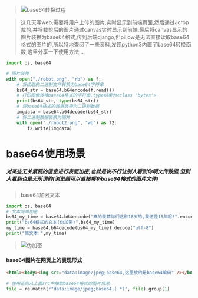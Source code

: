 
> ![base64转换过程](http://upload-images.jianshu.io/upload_images/3203841-7a89603bdc2be46b.png?imageMogr2/auto-orient/strip%7CimageView2/2/w/1240)


>这几天写web,需要将用户上传的图片,实时显示到前端页面,然后通过Jcrop裁剪,并将裁剪后的图片通过canvas实时显示到前端,最后将canvas显示的图片装换为base64格式,传到后端django,但pillow是无法直接读取base64格式的图片的,所以特地查阅了一些资料,发现python3内置了base64转换函数,这里分享一下使用方法...

```python
import os, base64

# 图片装换
with open("./robot.png", "rb") as f:
	# 将读取的二进制文件转换为base64字符串
	bs64_str = base64.b64encode(f.read())
	# 打印图像转换base64格式的字符串,type结果为<class 'bytes'>
	print(bs64_str, type(bs64_str))
	# 将base64格式的数据装换为二进制数据
	imgdata = base64.b64decode(bs64_str)
	# 将二进制数据装换为图片
	with open("./robot2.png", "wb") as f2:
		f2.write(imgdata)

```

# base64使用场景
##### 对某些无关紧要的信息进行表面加密,也就是说不行让别人看到你明文传数据,但别人看到也是无所谓的(浏览器可以直接解析base64格式的图片文件)




> base64加密文本
```python
import os, base64
# 文本简单加密
bs64_my_time = base64.b64encode("真的羡慕你们这种18岁的,我还差15年呢!".encode("utf-8"))
print("bs64格式的文本(伪加密)",bs64_my_time)
my_time = base64.b64decode(bs64_my_time).decode("utf-8")
print("原文本:",my_time)
```
> ![伪加密](http://upload-images.jianshu.io/upload_images/3203841-476cd5e6c67be10b.png?imageMogr2/auto-orient/strip%7CimageView2/2/w/1240)

#### base64图片在网页上的表现形式
```html
<html><body><img src="data:image/jpeg;base64,这里放的是base64编码" /></body></html>
```
```python
# 使用正则从上面src中抽取base64格式的图片信息
file = re.match(r"data:image/jpeg;base64,(.*)", file).group(1)
```

